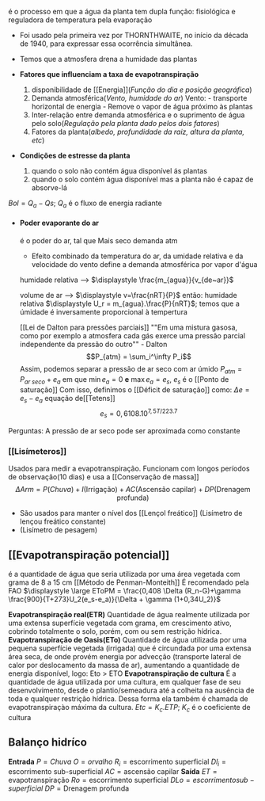 é o processo em que a água da planta tem dupla função: fisiológica e reguladora de temperatura pela evaporação
- Foi usado pela primeira vez por THORNTHWAITE, no início da
década de 1940, para expressar essa ocorrência simultânea.

- Temos que a atmosfera drena a humidade das plantas

- **Fatores que influenciam a taxa de evapotranspiração**
	1. disponibilidade de [[Energia]](_Função do dia e posição geográfica_)
	2. Demanda atmosférica(_Vento, humidade do ar_)
		Vento:
			- transporte horizontal de energia
			- Remove o vapor de água próximo às plantas
	1. Inter-relação entre demanda atmosférica e o suprimento de água pelo solo(_Regulação pela planta dado pelos dois fatores_)
	2. Fatores da planta(_albedo, profundidade da raiz, altura da planta, etc_)


- **Condições de estresse da planta**
	1. quando o solo não contém água disponível ás plantas
	2. quando o solo contém água disponível mas a planta não é capaz de absorve-lá


$\displaystyle Bol = Q_a -Qs$; $Q_a$ é o fluxo de energia radiante 
- #### **Poder evaporante do ar**
	é o poder do ar, tal que Mais seco  demanda atm
	- Efeito combinado da temperatura do ar, da umidade relativa e da velocidade do vento define a demanda atmosférica por vapor d'água
	
	humidade relativa --> $\displaystyle \frac{m_{agua}}{v_{de~ar}}$
	
	volume de ar --> $\displaystyle v=\frac{nRT}{P}$
	então:
	humidade relativa $\displaystyle U_r = m_{agua}.\frac{P}{nRT}$; temos que a úmidade é inversamente proporcional à tempertura
	
	[[Lei de Dalton para pressões parciais]]
		""Em uma mistura gasosa, como por exemplo a atmosfera cada gás exerce uma pressão parcial independente da pressão do outro"" - Dalton
		$$P_{atm} = \sum_i^\infty P_i$$
		Assim, podemos separar a pressão de ar seco com ar úmido
	$\displaystyle P_{atm} = P_{ar~seco} + e_a$
	em que $\displaystyle \min e_a = 0$ **e** $\displaystyle \max e_a=e_s$, $\displaystyle e_s$ é o [[Ponto de saturação]]
	Com isso, definimos o [[Déficit de saturação]] como: $\displaystyle \Delta e = e_s - e_a$
	equação de[[Tetens]]
	$$e_s = 0,6108.10^{7,5T/223.7}$$

Perguntas:
	A pressão de ar seco pode ser aproximada como constante

### **[[Lisímeteros]]**
Usados para medir a evapotranspiração. Funcionam com longos períodos de observação(10 dias) e usa a [[Conservação de massa]]
$$\Delta Arm = P(Chuva)+I(\text{Irrigação})+ AC(\text{Ascensão capilar})+DP(\text{Drenagem profunda})$$
- São usados para manter o nível dos [[Lençol freático]] (Lisímetro de lençou freático constante)
-    (Lisímetro de pesagem)


## [[Evapotranspiração potencial]]
é a quantidade de água que seria utilizada por uma área vegetada com grama de 8 a 15 cm
	[[Método de Penman-Monteith]]
	É recomendado pela FAO
	$\displaystyle \large EToPM = \frac{0,408 \Delta (R_n-G)+\gamma \frac{900}{T+273}U_2(e_s-e_a)}{\Delta + \gamma (1+0,34U_2)}$

**Evapotranspiração real(ETR)**
	Quantidade de água realmente utilizada por uma extensa superfície vegetada com grama, em crescimento ativo, cobrindo totalmente o solo, porém, com ou sem restrição hídrica.
**Evapotranspiração de Oasis(ETo)**
	Quantidade de água utilizada por uma pequena superfície vegetada (irrigada) que é circundada por uma extensa área seca, de onde provém energia por advecção (transporte lateral de calor por deslocamento da massa de ar), aumentando a quantidade de energia disponível, logo: Eto > ETO
**Evapotranspiração de cultura**
	É a quantidade de água utilizada por uma cultura, em qualquer fase de seu desenvolvimento, desde o plantio/semeadura até a colheita na ausência de toda e qualquer restrição hídrica. Dessa forma ela também é chamada de evapotranspiraçào máxima da cultura.
	$Etc=K_c.ETP$; $K_c$ é o coeficiente de cultura


## **Balanço hidríco**
**Entrada**
	$P = Chuva$
	$O = orvalho$
	$R_i = \text{escorrimento superficial}$
	$Dl_i = \text{escorrimento sub-superficial}$
	$AC = \text{ascensão capilar}$
**Saída**
	$ET = \text{evapotranspiração}$
	$Ro = \text{escorrimento superficial}$
	$DLo = escorrimento sub-superficial$
	$DP = \text{Drenagem profunda}$






